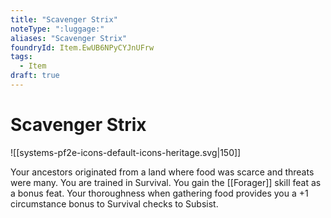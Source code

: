 ```yaml
---
title: "Scavenger Strix"
noteType: ":luggage:"
aliases: "Scavenger Strix"
foundryId: Item.EwUB6NPyCYJnUFrw
tags:
  - Item
draft: true
---
```


# Scavenger Strix
![[systems-pf2e-icons-default-icons-heritage.svg|150]]

Your ancestors originated from a land where food was scarce and threats were many. You are trained in Survival. You gain the [[Forager]] skill feat as a bonus feat. Your thoroughness when gathering food provides you a +1 circumstance bonus to Survival checks to Subsist.
